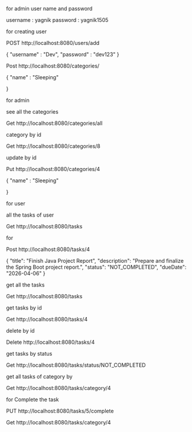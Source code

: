 for admin user name and password

username : yagnik
password : yagnik1505


for creating user

POST http://localhost:8080/users/add

{
"username" : "Dev",
"password" : "dev123"
}


Post http://localhost:8080/categories/

{
"name" : "Sleeping"

}

for admin

see all the categories

Get http://localhost:8080/categories/all


category by id

Get http://localhost:8080/categories/8



update by id

Put http://localhost:8080/categories/4

{
"name" : "Sleeping"

}


for user


all the tasks of user

Get http://localhost:8080/tasks

for

Post http://localhost:8080/tasks/4


{
"title": "Finish Java Project Report",
"description": "Prepare and finalize the Spring Boot project report.",
"status": "NOT_COMPLETED",
"dueDate": "2026-04-06"
}

get all the tasks

Get http://localhost:8080/tasks



get tasks by id

Get http://localhost:8080/tasks/4



delete by id

Delete http://localhost:8080/tasks/4


get tasks by status

Get http://localhost:8080/tasks/status/NOT_COMPLETED


get all tasks of category by

Get http://localhost:8080/tasks/category/4



for Complete the task

PUT http://localhost:8080/tasks/5/complete




Get http://localhost:8080/tasks/category/4
